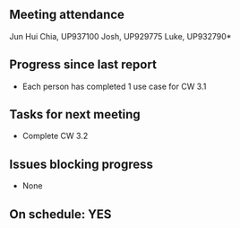 
## Meeting attendance

Jun Hui Chia, UP937100
Josh, UP929775
Luke, UP932790*

## Progress since last report

* Each person has completed 1 use case for CW 3.1

## Tasks for next meeting

* Complete CW 3.2

## Issues blocking progress

* None

## On schedule: YES
